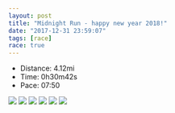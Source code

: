 ```yaml
---
layout: post
title: "Midnight Run - happy new year 2018!"
date: "2017-12-31 23:59:07"
tags: [race]
race: true
---
```

<ul>
 <li>Distance: 4.12mi</li>
 <li>Time: 0h30m42s</li>
 <li>Pace: 07:50</li>
</ul>

<img src='https://maps.googleapis.com/maps/api/staticmap?maptype=roadmap&path=enc:otzwFp|nbMhBeY}CMgGyIoPaE}NiLiCwFAaJcAcCg]wToQx@{MaM}LCAnCzCzHmCrJdCrIxMhJxChF~HzAfGrNfFlBpJiAzJnLvI|@tUvZvJQpChBdDwGH{C&key=AIzaSyC1MId7bFpkLXNAaYhBSTb8jLyiSqzbDtM&size=800x800&markers=color:yellow|label:S|40.774,-73.97337&markers=color:green|label:F|40.773840000000014,-73.97230000000005'>

<img src='https://dgtzuqphqg23d.cloudfront.net/L1zaInr8N8HLGRfwcsQlYUVLnG5Wk17vcB50Mukug0I-431x768.jpg'>

<img src='https://dgtzuqphqg23d.cloudfront.net/vaoRWg201ejqibIqMPW_iUss85Uc_xbcIpHOqxUZ970-576x768.jpg'>

<img src='https://dgtzuqphqg23d.cloudfront.net/i6EMzARLDHd3vyQtKPGVrsOGBkJffJykiIv2p3gwe7k-768x576.jpg'>

<img src='https://dgtzuqphqg23d.cloudfront.net/lOms07s9Sms9TQYJpvm9WioO5W85d-x5F4kfHzNTvvk-431x768.jpg'>

<img src='https://dgtzuqphqg23d.cloudfront.net/odm_PqdQsXycL-zy00wre4cwPAdR9mm3UxtPCH8-ubk-431x768.jpg'>

